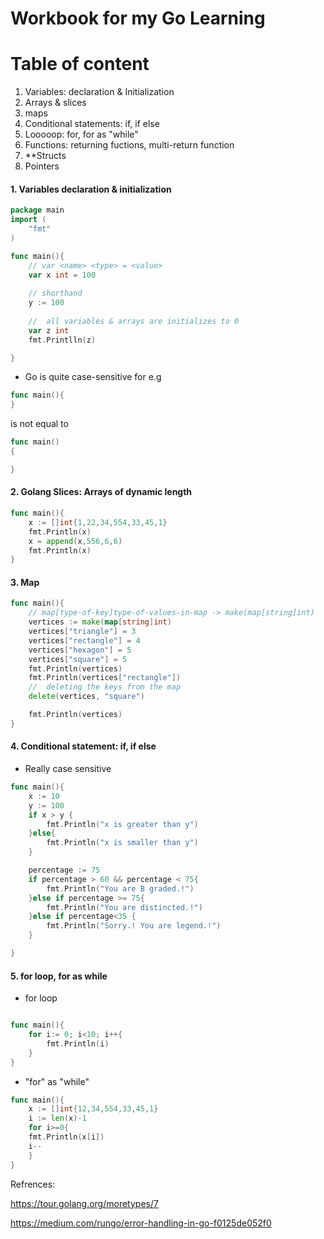 # Workbook for my Go Learning

Table of content
===================
1. Variables: declaration & Initialization 
2. Arrays & slices
3. maps
4. Conditional statements: if, if else
5. Looooop: for, for as "while"
6. Functions: returning fuctions, multi-return function
7. **Structs 
8. Pointers

#### 1. Variables declaration & initialization

```go
package main
import (
    "fmt"
)

func main(){
    // var <name> <type> = <value>
    var x int = 100
    
    // shorthand
    y := 100
    
    //  all variables & arrays are initializes to 0
    var z int
    fmt.Printlln(z)

}
```

* Go is quite case-sensitive
for e.g
```go
func main(){
}
```
is not equal to 
```go
func main()
{

}
```


#### 2. Golang Slices: Arrays of dynamic length

```go
func main(){
    x := []int{1,22,34,554,33,45,1}
    fmt.Println(x)
    x = append(x,556,6,6)
    fmt.Println(x)
}

```


#### 3. Map
```go
func main(){
	// map[type-of-key]type-of-values-in-map -> make(map[string]int)
	vertices := make(map[string]int)
	vertices["triangle"] = 3
	vertices["rectangle"] = 4
	vertices["hexagon"] = 5
	vertices["square"] = 5
	fmt.Println(vertices)
	fmt.Println(vertices["rectangle"])
	//  deleting the keys from the map
	delete(vertices, "square")

	fmt.Println(vertices)
}
```

#### 4. Conditional statement: if, if else
* Really case sensitive
```go
func main(){
	x := 10
	y := 100
	if x > y {
		fmt.Println("x is greater than y")
	}else{
		fmt.Println("x is smaller than y")
	}

	percentage := 75
	if percentage > 60 && percentage < 75{
		fmt.Println("You are B graded.!")
	}else if percentage >= 75{
		fmt.Println("You are distincted.!")
	}else if percentage<35 {
		fmt.Println("Sorry.! You are legend.!")
	}

}
```

#### 5. for loop, for as while

* for loop
```go

func main(){
    for i:= 0; i<10; i++{
        fmt.Println(i)
    }
}
```

* "for" as "while"
```go
func main(){
    x := []int{12,34,554,33,45,1}
    i := len(x)-1
    for i>=0{
	fmt.Println(x[i])
	i--
	}
}
```






Refrences:

https://tour.golang.org/moretypes/7

https://medium.com/rungo/error-handling-in-go-f0125de052f0
